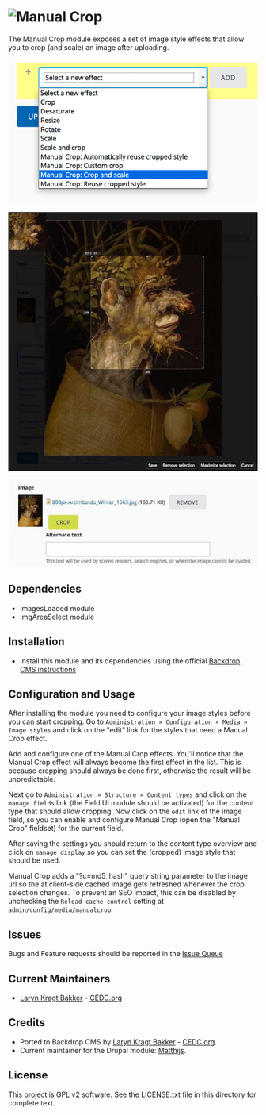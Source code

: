 # ![Manual Crop](https://github.com/backdrop-contrib/manualcrop/blob/1.x-1.x/imagescmanualcrop.png "FManual Crop for BackdropCMS")

The Manual Crop module exposes a set of image style effects that allow you
to crop (and scale) an image after uploading.

![Manual Crop - image styles](https://github.com/backdrop-contrib/manualcrop/blob/1.x-1.x/images/manualcrop-image-effect.png "Manual Crop - image styles")

![Manual Crop - upload image](https://github.com/backdrop-contrib/manualcrop/blob/1.x-1.x/images/cropping-tools.jpg "Manual Crop - upload image")

![Manual Crop - cropping tool](https://github.com/backdrop-contrib/manualcrop/blob/1.x-1.x/images/image-upload-crop-button.jpg "Manual Crop - cropping tools")


## Dependencies

- imagesLoaded module
- ImgAreaSelect module

## Installation

 - Install this module and its dependencies using the official 
  [Backdrop CMS instructions](https://backdropcms.org/guide/modules)

## Configuration and Usage

After installing the module you need to configure your image styles before you
can start cropping. Go to `Administration » Configuration » Media » Image styles`
and click on the "edit" link for the styles that need a Manual Crop effect.

Add and configure one of the Manual Crop effects. You'll notice that the Manual
Crop effect will always become the first effect in the list. This is because
cropping should always be done first, otherwise the result will be unpredictable.

Next go to `Administration » Structure » Content types` and click on the `manage fields`
link (the Field UI module should be activated) for the content type that should
allow cropping. Now click on the `edit` link of the image field, so you can enable
and configure Manual Crop (open the "Manual Crop" fieldset) for the current field.

After saving the settings you should return to the content type overview and click
on `manage display` so you can set the (cropped) image style that should be used.

Manual Crop adds a "?c=md5_hash" query string parameter to the image url so the
at client-side cached image gets refreshed whenever the crop selection changes.
To prevent an SEO impact, this can be disabled by unchecking the
`Reload cache-control` setting at `admin/config/media/manualcrop`.

## Issues

Bugs and Feature requests should be reported in the 
[Issue Queue](https://github.com/backdrop-contrib/manualcrop/issues)

## Current Maintainers

 - [Laryn Kragt Bakker](https://github.com/laryn) - [CEDC.org](https://cedc.org)

## Credits

- Ported to Backdrop CMS by [Laryn Kragt Bakker](https://github.com/laryn) - [CEDC.org](https://cedc.org).
- Current maintainer for the Drupal module: [Matthijs](https://www.drupal.org/u/matthijs).

## License

This project is GPL v2 software. See the [LICENSE.txt](https://github.com/backdrop-contrib/manualcrop/blob/1.x-1.x/LICENSE.txt) 
file in this directory for complete text.
